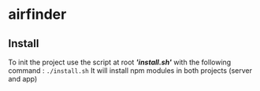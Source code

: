 # airfinder

Install
-------------
To init the project use the script at root ***'install.sh'*** with the following command :
`./install.sh`
It will install npm modules in both projects (server and app)